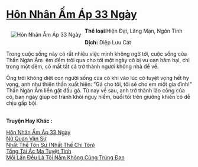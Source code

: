 <a href="https://utruyen.com/truyen/hon-nhan-am-ap-33-ngay/19215/" title="Hôn Nhân Ấm Áp 33 Ngày"><h1>Hôn Nhân Ấm Áp 33 Ngày</h1></a><div style="display:table"><img align="right" style="float: left; padding: 10px;" src="https://utruyen.com/images/story/200x260/hon-nhan-am-ap-33-ngay.jpg" alt="Hôn Nhân Ấm Áp 33 Ngày"><b>Thể loại</b>:Hiện Đại, Lãng Mạn, Ngôn Tình<p></p><b>Dịch:</b> Diệp Lưu Cát<p></p>Trong cuộc sống này có rất nhiêu việc mình không ngờ tới, cuộc sống của Thần Ngàn Ấm  êm đềm trôi qua cho tới một ngày cô bị vu oan hãm hại, chỉ trong một đêm, cô mất tất cả trở thành người không nhà để về. <p></p>Ông trời không diệt con người sống của cô khi vào lúc cô tuyệt vọng hết hy vọng, anh như thiên thần xuất hiện: "Gả cho tôi, tôi sẽ cho em một gia đình!" Thần Ngàn Ấm liền gật đầu gả. Từ nay về sau, anh trở thành lão công của cô, ban ngày giúp cô tránh khỏi nguy hiểm, buổi tối trên giường khiến cô dễ chịu gấp bội.</div><p><br><b>Truyện Hay Khác :</b></p><a href="https://utruyen.com/truyen/hon-nhan-am-ap-33-ngay/19215/" alt="Hôn Nhân Ấm Áp 33 Ngày">Hôn Nhân Ấm Áp 33 Ngày</a><br/><a href="https://utruyen.com/truyen/nu-quan-van-su/17599/" alt="Nữ Quan Vận Sự">Nữ Quan Vận Sự</a><br/><a href="https://github.com/quanluxury/ngontinh_top100/tree/master/17556" alt="Nhất Thế Tôn Sư (Nhất Thế Chi Tôn)">Nhất Thế Tôn Sư (Nhất Thế Chi Tôn)</a><br/><a href="https://github.com/quanluxury/ngontinh_top100/tree/master/19533" alt="Tổng Tài Ác Ma Tuyệt Tình">Tổng Tài Ác Ma Tuyệt Tình</a><br/><a href="https://www.google.com.bn/url?q=https%3A%2F%2Futruyen.com%2Ftruyen%2Fmoi-lan-deu-la-toi-nam-khong-cung-trung-dan%2F19233%2F" alt="Mỗi Lần Đều Là Tôi Nằm Không Cũng Trúng Đạn">Mỗi Lần Đều Là Tôi Nằm Không Cũng Trúng Đạn</a><br/>